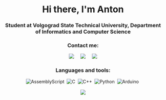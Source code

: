 <div align="center">
  <h1>Hi there, I'm Anton</h1>
    <h3>Student at Volgograd State Technical University, Department of Informatics and Computer Science</h3>
  </div>
  
  <div id="socials" align="center">
    <h3>Contact me:</h3>
    <a target="_blank" href="https://t.me/yokogawa_ejx530a"><img src="https://img.shields.io/badge/Telegram-2CA5E0?style=for-the-badge&logo=telegram&logoColor=white" /></a>&nbsp;&nbsp;&nbsp;&nbsp;
    <a href="mailto:anton.stepanov.vpk@gmail.com"><img src="https://img.shields.io/badge/gmail-%23D14836.svg?&style=for-the-badge&logo=gmail&logoColor=white" /></a>&nbsp;&nbsp;&nbsp;&nbsp;
    <a><img src="https://komarev.com/ghpvc/?username=stepanov-vpk&style=for-the-badge"></a>
  </div>
  
  <div id="languages" align="center">
    <h3>Languages and tools:</h3>
    <img src="https://img.shields.io/badge/assembly%20script-%23000000.svg?style=for-the-badge&logo=assemblyscript&logoColor=white" alt="AssemblyScript"/>&nbsp;
    <img src="https://img.shields.io/badge/c-%2300599C.svg?style=for-the-badge&logo=c&logoColor=white" alt="C"/>&nbsp;
    <img src="https://img.shields.io/badge/c++-%2300599C.svg?style=for-the-badge&logo=c%2B%2B&logoColor=white" alt="C++"/>&nbsp;
    <img src="https://img.shields.io/badge/python-3670A0?style=for-the-badge&logo=python&logoColor=white" alt="Python"/>&nbsp;
    <img src="https://img.shields.io/badge/-Arduino-00979D?style=for-the-badge&logo=Arduino&logoColor=white" alt="Arduino"/>&nbsp;
  </div>
  <br>
  <div id="top_lang" align="center">
  <a>
    <img src="https://github-readme-stats.vercel.app/api/top-langs/?username=stepanov-vpk">
  </a>
</div>
